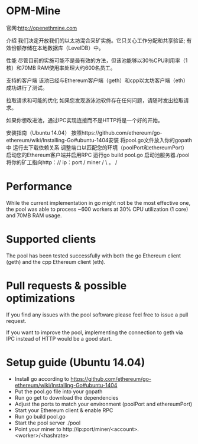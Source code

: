 # OPM-Mine

官网:http://openethmine.com

介绍
我们决定开放我们的以太坊混合采矿实施。它只关心工作分配和共享验证; 有效份额存储在本地数据库（LevelDB）中。

性能
尽管目前的实施可能不是最有效的方法，但该池能够以30％CPU利用率（1核）和70MB RAM使用率处理大约600名员工。

支持的客户端
该池已经与Ethereum客户端（geth）和cpp以太坊客户端（eth）成功进行了测试。

拉取请求和可能的优化
如果您发现游泳池软件存在任何问题，请随时发出拉取请求。

如果你想改进池，通过IPC实现连接而不是HTTP将是一个好的开始。

安装指南（Ubuntu 14.04）
按照https://github.com/ethereum/go-ethereum/wiki/Installing-Go#ubuntu-1404安装
将pool.go文件放入你的gopath中
运行去下载依赖关系
调整端口以匹配您的环境（poolPort和ethereumPort）
启动您的Ethereum客户端并启用RPC
运行go build pool.go
启动池服务器./pool
将你的矿工指向http：// ip：port / miner / \ <account>。<worker> / <hashrate>


# Performance
While the current implementation in go might not be the most effective one, the pool was able to process ~600 workers at 30% CPU utilization (1 core) and 70MB RAM usage.

# Supported clients
The pool has been tested successfully with both the go Ethereum client (geth) and the cpp Ethereum client (eth).

# Pull requests & possible optimizations
If you find any issues with the pool software please feel free to issue a pull request.

If you want to improve the pool, implementing the connection to geth via IPC instead of HTTP would be a good start.

# Setup guide (Ubuntu 14.04)
* Install go according to https://github.com/ethereum/go-ethereum/wiki/Installing-Go#ubuntu-1404
* Put the pool.go file into your gopath
* Run go get to download the dependencies
* Adjust the ports to match your environment (poolPort and ethereumPort)
* Start your Ethereum client & enable RPC
* Run go build pool.go
* Start the pool server ./pool
* Point your miner to http://ip:port/miner/\<account\>.\<worker\>/\<hashrate\>
